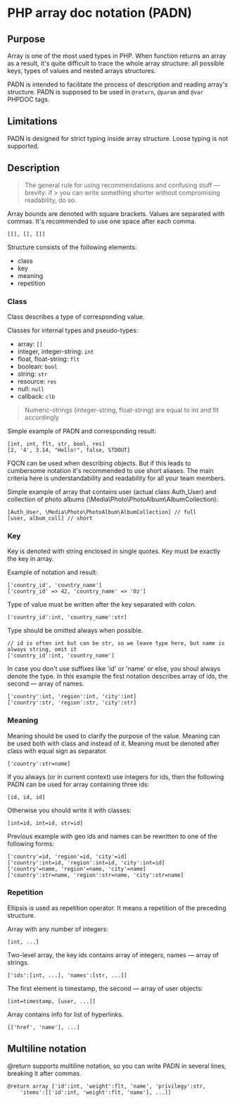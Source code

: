 PHP array doc notation (PADN)
===================================

Purpose
-------

Array is one of the most used types in PHP. When function returns an array as a result, it's quite difficult to trace the whole array structure: all possible keys, types of values and nested arrays structures.

PADN is intended to facilitate the process of description and reading array's structure. PADN is supposed to be used in `@return`, `@param` and `@var` PHPDOC tags.

Limitations
-----------

PADN is designed for strict typing inside array structure. Loose typing is not supported.

Description
-----------

> The general rule for using recommendations and confusing stuff — brevity: if > you can write something shorter without compromising readability, do so.

Array bounds are denoted with square brackets. Values are separated with commas. It's recommended to use one space after each comma.

`[[], [], []]`

Structure consists of the following elements:

+ class
+ key
+ meaning
+ repetition

### Class ###

Class describes a type of corresponding value. 

Classes for internal types and pseudo-types:

+ array: `[]`
+ integer, integer-string: `int`
+ float, float-string: `flt`
+ boolean: `bool`
+ string: `str`
+ resource: `res`
+ null: `null`
+ callback: `clb`

> Numeric-strings (integer-string, float-string) are equal to int and flt
> accordingly

Simple example of PADN and corresponding result:

```
[int, int, flt, str, bool, res]
[2, '4', 3.14, "Hello!", false, STDOUT]
```

FQCN can be used when describing objects. But if this leads to cumbersome notation it's recommended to use short aliases. The main criteria here is understandability and readability for all your team members.

Simple example of array that contains user (actual class Auth_User) and collection of photo albums (\Media\Photo\PhotoAlbum\AlbumCollection):

```
[Auth_User, \Media\Photo\PhotoAlbum\AlbumCollection] // full
[user, album_coll] // short
```

### Key ###

Key is denoted with string enclosed in single quotes. Key must be exactly the key in array.

Example of notation and result:

```
['country_id', 'country_name']
['country_id' => 42, 'country_name' => 'Oz']
```

Type of value must be written after the key separated with colon.

`['country_id':int, 'country_name':str]`

Type should be omitted always when possible.

```
// id is often int but can be str, so we leave type here, but name is always string, omit it
['country_id':int, 'country_name']
```

In case you don't use suffixes like 'id' or 'name' or else, you shoul always denote the type. In this example the first notation describes array of ids, the second — array of names.

```
['country':int, 'region':int, 'city':int]
['country':str, 'region':str, 'city':str]
```

### Meaning ###

Meaning should be used to clarify the purpose of the value. Meaning can be used both with class and instead of it. Meaning must be denoted after class with equal sign as separator.

`['country':str=name]`

If you always (or in current context) use integers for ids, then the following PADN can be used for array containing three ids:

`[id, id, id]`

Otherwise you should write it with classes:

`[int=id, int=id, str=id]`

Previous example with geo ids and names can be rewritten to one of the following forms:

```
['country'=id, 'region'=id, 'city'=id]
['country':int=id, 'region':int=id, 'city':int=id]
['country'=name, 'region'=name, 'city'=name]
['country':str=name, 'region':str=name, 'city':str=name]
```

### Repetition ###

Ellipsis is used as repetition operator. It means a repetition of the preceding structure.

Array with any number of integers:

`[int, ...]`

Two-level array, the key ids contains array of integers, names — array of strings.

`['ids':[int, ...], 'names':[str, ...]]`

The first element is timestamp, the second — array of user objects:

`[int=timestamp, [user, ...]]`

Array contains info for list of hyperlinks.

`[['href', 'name'], ...]`

Multiline notation
------------------

@return supports multiline notation, so you can write PADN in several lines, breaking it after commas.

```
@return array ['id':int, 'weight':flt, 'name', 'privilegy':str, 
    'items':[['id':int, 'weight':flt, 'name'], ...]]
```

